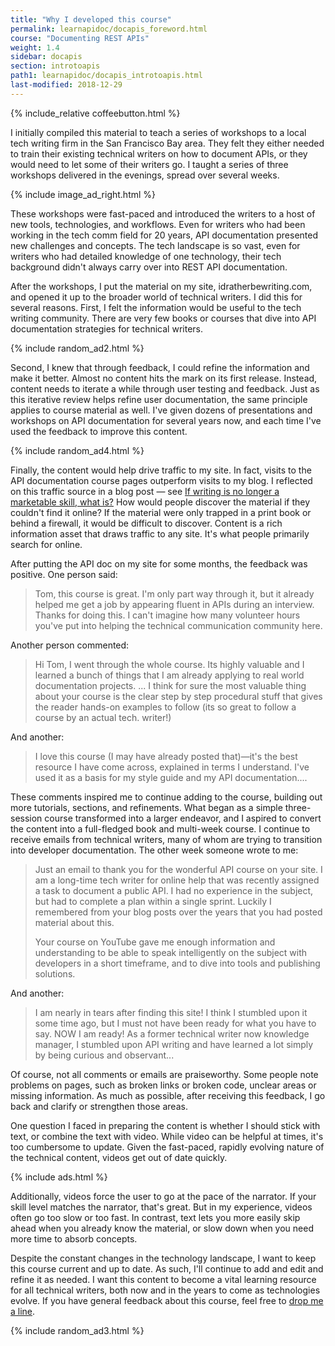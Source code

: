 ```yaml
---
title: "Why I developed this course"
permalink: learnapidoc/docapis_foreword.html
course: "Documenting REST APIs"
weight: 1.4
sidebar: docapis
section: introtoapis
path1: learnapidoc/docapis_introtoapis.html
last-modified: 2018-12-29
---
```


{% include_relative coffeebutton.html %}

I initially compiled this material to teach a series of workshops to a local tech writing firm in the San Francisco Bay area. They felt they either needed to train their existing technical writers on how to document APIs, or they would need to let some of their writers go. I taught a series of three workshops delivered in the evenings, spread over several weeks.

{% include image_ad_right.html %}

These workshops were fast-paced and introduced the writers to a host of new tools, technologies, and workflows. Even for writers who had been working in the tech comm field for 20 years, API documentation presented new challenges and concepts. The tech landscape is so vast, even for writers who had detailed knowledge of one technology, their tech background didn't always carry over into REST API documentation.

After the workshops, I put the material on my site, idratherbewriting.com, and opened it up to the broader world of technical writers. I did this for several reasons. First, I felt the information would be useful to the tech writing community. There are very few books or courses that dive into API documentation strategies for technical writers.

{% include random_ad2.html %}

Second, I knew that through feedback, I could refine the information and make it better. Almost no content hits the mark on its first release. Instead, content needs to iterate a while through user testing and feedback. Just as this iterative review helps refine user documentation, the same principle applies to course material as well. I've given dozens of presentations and workshops on API documentation for several years now, and each time I've used the feedback to improve this content.

{% include random_ad4.html %}

Finally, the content would help drive traffic to my site. In fact, visits to the API documentation course pages outperform visits to my blog. I reflected on this traffic source in a blog post &mdash; see [If writing is no longer a marketable skill, what is?](https://idratherbewriting.com/2018/08/09/writing-no-longer-a-skill/) How would people discover the material if they couldn't find it online? If the material were only trapped in a print book or behind a firewall, it would be difficult to discover. Content is a rich information asset that draws traffic to any site. It's what people primarily search for online.

After putting the API doc on my site for some months, the feedback was positive. One person said:

> Tom, this course is great. I'm only part way through it, but it already helped me get a job by appearing fluent in APIs during an interview. Thanks for doing this. I can't imagine how many volunteer hours you've put into helping the technical communication community here.

Another person commented:

> Hi Tom, I went through the whole course. Its highly valuable and I learned a bunch of things that I am already applying to real world documentation projects. ...  I think for sure the most valuable thing about your course is the clear step by step procedural stuff that gives the reader hands-on examples to follow (its so great to follow a course by an actual tech. writer!)

And another:

> I love this course (I may have already posted that)—it's the best resource I have come across, explained in terms I understand. I've used it as a basis for my style guide and my API documentation....

These comments inspired me to continue adding to the course, building out more tutorials, sections, and refinements. What began as a simple three-session course transformed into a larger endeavor, and I aspired to convert the content into a full-fledged book and multi-week course. I continue to receive emails from technical writers, many of whom are trying to transition into developer documentation.  The other week someone wrote to me:

> Just an email to thank you for the wonderful API course on your site. I am a long-time tech writer for online help that was recently assigned a task to document a public API. I had no experience in the subject, but had to complete a plan within a single sprint. Luckily I remembered from your blog posts over the years that you had posted material about this.
>
> Your course on YouTube gave me enough information and understanding to be able to speak intelligently on the subject with developers in a short timeframe, and to dive into tools and publishing solutions.

And another:

> I am nearly in tears after finding this site! I think I stumbled upon it some time ago, but I must not have been ready for what you have to say. NOW I am ready! As a former technical writer now knowledge manager, I stumbled upon API writing and have learned a lot simply by being curious and observant...

Of course, not all comments or emails are praiseworthy. Some people note problems on pages, such as broken links or broken code, unclear areas or missing information. As much as possible, after receiving this feedback, I go back and clarify or strengthen those areas.

One question I faced in preparing the content is whether I should stick with text, or combine the text with video. While video can be helpful at times, it's too cumbersome to update. Given the fast-paced, rapidly evolving nature of the technical content, videos get out of date quickly.

{% include ads.html %}

Additionally, videos force the user to go at the pace of the narrator. If your skill level matches the narrator, that's great. But in my experience, videos often go too slow or too fast. In contrast, text lets you more easily skip ahead when you already know the material, or slow down when you need more time to absorb concepts.

Despite the constant changes in the technology landscape, I want to keep this course current and up to date. As such, I'll continue to add and edit and refine it as needed. I want this content to become a vital learning resource for all technical writers, both now and in the years to come as technologies evolve.
If you have general feedback about this course, feel free to [drop me a line](/contact/).

{% include random_ad3.html %}
